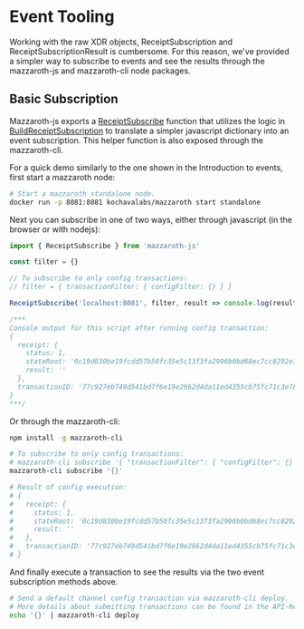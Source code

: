 # Event Tooling

Working with the raw XDR objects, ReceiptSubscription and
ReceiptSubscriptionResult is cumbersome. For this reason, we've provided a
simpler way to subscribe to events and see the results through the
mazzaroth-js and mazzaroth-cli node packages.

## Basic Subscription

Mazzaroth-js exports a [ReceiptSubscribe](https://github.com/kochavalabs/mazzaroth-js/blob/2af0eb869d6727001fae71dde8344e9cdb20c068/src/index.js#L23)
function that utilizes the logic in [BuildReceiptSubscription](https://github.com/kochavalabs/mazzaroth-js/blob/2af0eb869d6727001fae71dde8344e9cdb20c068/src/client/utils.js#L181)
to translate a simpler javascript dictionary into an event subscription. This
helper function is also exposed through the mazzaroth-cli.

For a quick demo similarly to the one shown in the Introduction to events,
first start a mazzaroth node:

```Bash
# Start a mazzaroth standalone node.
docker run -p 8081:8081 kochavalabs/mazzaroth start standalone
```

Next you can subscribe in one of two ways, either through javascript (in the
browser or with nodejs):

```javascript
import { ReceiptSubscribe } from 'mazzaroth-js'

const filter = {}

// To subscribe to only config transactions:
// filter = { transactionFilter: { configFilter: {} } }

ReceiptSubscribe('localhost:8081', filter, result => console.log(result))

/***
Console output for this script after running config transaction:
{
  receipt: {
    status: 1,
    stateRoot: '0c19d830be19fcdd57b50fc35e5c13f3fa2906b0bd68ec7cc8292e1e22ffff2a',
    result: ''
  },
  transactionID: '77c927eb749d541bd7f6e19e2662d4da11ed4355cb75fc71c3e787349dc253db'
}
***/
```

Or through the mazzaroth-cli:

```Bash
npm install -g mazzaroth-cli

# To subscribe to only config transactions:
# mazzaroth-cli subscribe '{ "transactionFilter": { "configFilter": {} } }'
mazzaroth-cli subscribe '{}'

# Result of config execution:
# {
#   receipt: {
#     status: 1,
#     stateRoot: '0c19d830be19fcdd57b50fc35e5c13f3fa2906b0bd68ec7cc8292e1e22ffff2a',
#     result: ''
#   },
#   transactionID: '77c927eb749d541bd7f6e19e2662d4da11ed4355cb75fc71c3e787349dc253db'
# }
```

And finally execute a transaction to see the results via the two event
subscription methods above.

```Bash
# Send a default channel config transaction via mazzaroth-cli deploy.
# More details about submitting transactions can be found in the API-Reference.
echo '{}' | mazzaroth-cli deploy
```
